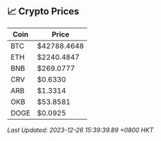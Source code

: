 ## 📈 Crypto Prices

| Coin | Price |
| ---- | ----- |
| BTC | $42788.4648 |
| ETH | $2240.4847 |
| BNB | $269.0777 |
| CRV | $0.6330 |
| ARB | $1.3314 |
| OKB | $53.8581 |
| DOGE | $0.0925 |

_Last Updated: 2023-12-26 15:39:39.89 +0800 HKT_